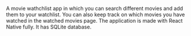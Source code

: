 A movie wathchlist app in which you can search different movies and add them to your watchlist. You can also keep track on which movies you have watched in the watched movies page. The application is made with React Native fully. It has SQLite database.
